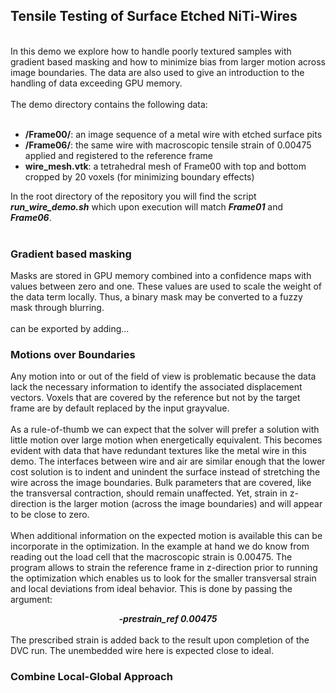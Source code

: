 ## Tensile Testing of Surface Etched NiTi-Wires

<br>
In this demo we explore how to handle poorly textured samples with gradient based masking and how to minimize bias from larger motion across image boundaries.
The data are also used to give an introduction to the handling of data exceeding GPU memory.
<br>
<br>
The demo directory contains the following data:
<br>
<br>

- **/Frame00/**: an image sequence of a metal wire with etched surface pits
- **/Frame06/**: the same wire with macroscopic tensile strain of 0.00475 applied and registered to the reference frame
- **wire_mesh.vtk**: a tetrahedral mesh of Frame00 with top and bottom cropped by 20 voxels (for minimizing boundary effects)

In the root directory of the repository you will find the script ***run_wire_demo.sh*** which upon execution will match ***Frame01*** and ***Frame06***.
<br>
<br>

### Gradient based masking

Masks are stored in GPU memory combined into a confidence maps with values between zero and one. These values are used to scale the weight of the data term locally. Thus, a binary mask may be converted to a fuzzy mask through blurring.
<br>
<br>
can be exported by adding...
<br>

### Motions over Boundaries

Any motion into or out of the field of view is problematic because the data lack the necessary information to identify the associated displacement vectors. Voxels that are covered by the reference but not by the target frame are by default replaced by the input grayvalue. 
<br>
<br>
As a rule-of-thumb we can expect that the solver will prefer a solution with little motion over large motion when energetically equivalent. This becomes evident with data that have redundant textures like the metal wire in this demo. The interfaces between wire and air are similar enough that the lower cost solution is to indent and unindent the surface instead of stretching the wire across the image boundaries. Bulk parameters that are covered, like the transversal contraction, should remain unaffected. Yet, strain in z-direction is the larger motion (across the image boundaries) and will appear to be close to zero.
<br>
<br>
When additional information on the expected motion is available this can be incorporate in the optimization. In the example at hand we do know from reading out the load cell that the macroscopic strain is 0.00475. The program allows to strain the reference frame in z-direction prior to running the optimization which enables us to look for the smaller transversal strain and local deviations from ideal behavior. This is done by passing the argument:
<div align="center">
  <em><strong>-prestrain_ref 0.00475</em></strong>
</div>
<br>
The prescribed strain is added back to the result upon completion of the DVC run. The unembedded wire here is expected close to ideal. 


### Combine Local-Global Approach



<br>
